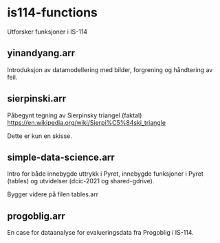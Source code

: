 # is114-functions
Utforsker funksjoner i IS-114

## yinandyang.arr
Introduksjon av datamodellering med bilder, forgrening og håndtering av feil.

## sierpinski.arr
Påbegynt tegning av Sierpinsky triangel (faktal) https://en.wikipedia.org/wiki/Sierpi%C5%84ski_triangle

Dette er kun en skisse.

## simple-data-science.arr
Intro for både innebygde uttrykk i Pyret, innebygde funksjoner i Pyret (tables) og utvidelser (dcic-2021 og shared-gdrive).

Bygger videre på filen tables.arr

## progoblig.arr
En case for dataanalyse for evalueringsdata fra Progoblig i IS-114. 
